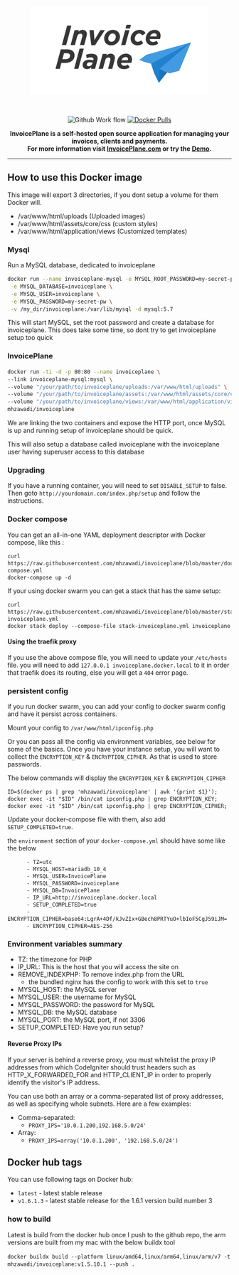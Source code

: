 <p align="center">
  <img src="https://github.com/InvoicePlane/InvoicePlane/raw/master/assets/core/img/logo_400x200.png">
</p>
<p>&nbsp;</p>
<p align="center">
  <img alt="Github Work flow" src="https://img.shields.io/github/workflow/status/mhzawadi/invoiceplane/build%20our%20image%20for%20latest?label=Docker%20Latest">
  <a href="https://hub.docker.com/r/mhzawadi/invoiceplane"><img alt="Docker Pulls" src="https://img.shields.io/docker/pulls/mhzawadi/invoiceplane.svg"></a>
</p>
<p align="center" bgcolor="#429ae1"><b>InvoicePlane is a self-hosted open source application for managing your invoices, clients and payments.<br>
  For more information visit <a href="https://invoiceplane.com">InvoicePlane.com</a> or try the <a href="https://demo.invoiceplane.com">Demo</a>.</b></p>

---

## How to use this Docker image

This image will export 3 directories, if you dont setup a volume for them Docker will.

- /var/www/html/uploads (Uploaded images)
- /var/www/html/assets/core/css (custom styles)
- /var/www/html/application/views (Customized templates)

### Mysql

Run a MySQL database, dedicated to invoiceplane

```bash
docker run --name invoiceplane-mysql -e MYSQL_ROOT_PASSWORD=my-secret-pw \
 -e MYSQL_DATABASE=invoiceplane \
 -e MYSQL_USER=invoiceplane \
 -e MYSQL_PASSWORD=my-secret-pw \
 -v /my_dir/invoiceplane:/var/lib/mysql -d mysql:5.7
```

This will start MySQL, set the root password and create a database for invoiceplane.
This does take some time, so dont try to get invoiceplane setup too quick

### InvoicePlane

```bash
docker run -ti -d -p 80:80 --name invoiceplane \
--link invoiceplane-mysql:mysql \
--volume "/your/path/to/invoiceplane/uploads:/var/www/html/uploads" \
--volume "/your/path/to/invoiceplane/assets:/var/www/html/assets/core/css" \
--volume "/your/path/to/invoiceplane/views:/var/www/html/application/views" \
mhzawadi/invoiceplane
```

We are linking the two containers and expose the HTTP port, once MySQL is up and running setup of invoiceplane should be quick.

This will also setup a database called invoiceplane with the invoiceplane user having superuser access to this database

### Upgrading

If you have a running container, you will need to set `DISABLE_SETUP` to false. Then goto `http://yourdomain.com/index.php/setup` and follow the instructions. 

### Docker compose

You can get an all-in-one YAML deployment descriptor with Docker compose, like this :

```
curl https://raw.githubusercontent.com/mhzawadi/invoiceplane/blob/master/docker-compose.yml
docker-compose up -d
```

If your using docker swarm you can get a stack that has the same setup:

```
curl https://raw.githubusercontent.com/mhzawadi/invoiceplane/blob/master/stack-invoiceplane.yml
docker stack deploy --compose-file stack-invoiceplane.yml invoiceplane
```

#### Using the traefik proxy

If you use the above compose file, you will need to update your `/etc/hosts` file.
you will need to add `127.0.0.1 invoiceplane.docker.local` to it in order that traefik does its routing, else you will get a `404` error page.

### persistent config

if you run docker swarm, you can add your config to docker swarm config and have it persist across containers.

Mount your config to `/var/www/html/ipconfig.php`

Or you can pass all the config via environment variables, see below for some of the basics.
Once you have your instance setup, you will want to collect the `ENCRYPTION_KEY` & `ENCRYPTION_CIPHER`. As that is used to store passwords.

The below commands will display the `ENCRYPTION_KEY` & `ENCRYPTION_CIPHER`

```
ID=$(docker ps | grep 'mhzawadi/invoiceplane' | awk '{print $1}');
docker exec -it "$ID" /bin/cat ipconfig.php | grep ENCRYPTION_KEY;
docker exec -it "$ID" /bin/cat ipconfig.php | grep ENCRYPTION_CIPHER;
```

Update your docker-compose file with them, also add `SETUP_COMPLETED=true`.

the `environment` section of your `docker-compose.yml` should have some like the below

```
      - TZ=utc
      - MYSQL_HOST=mariadb_10_4
      - MYSQL_USER=InvoicePlane
      - MYSQL_PASSWORD=invoiceplane
      - MYSQL_DB=InvoicePlane
      - IP_URL=http://invoiceplane.docker.local
      - SETUP_COMPLETED=true
      - ENCRYPTION_CIPHER=base64:LgrA+4Df/kJvZIx+GBech8PRTYuO+lbIoF5CgJ59iJM=
      - ENCRYPTION_CIPHER=AES-256
```

### Environment variables summary

- TZ: the timezone for PHP
- IP_URL: This is the host that you will access the site on
- REMOVE_INDEXPHP: To remove index.php from the URL
  - the bundled nginx has the config to work with this set to `true`
- MYSQL_HOST: the MySQL server
- MYSQL_USER: the username for MySQL
- MYSQL_PASSWORD: the password for MySQL
- MYSQL_DB: the MySQL database
- MYSQL_PORT: the MySQL port, if not 3306
- SETUP_COMPLETED: Have you run setup?

#### Reverse Proxy IPs

If your server is behind a reverse proxy, you must whitelist the proxy IP addresses from which CodeIgniter should trust headers such as HTTP_X_FORWARDED_FOR and HTTP_CLIENT_IP in order to properly identify the visitor's IP address.

You can use both an array or a comma-separated list of proxy addresses, as well as specifying whole subnets. Here are a few examples:

- Comma-separated:
  - `PROXY_IPS='10.0.1.200,192.168.5.0/24'`
- Array:		
  - `PROXY_IPS=array('10.0.1.200', '192.168.5.0/24')`

## Docker hub tags

You can use following tags on Docker hub:

* `latest` - latest stable release
* `v1.6.1.3` - latest stable release for the 1.6.1 version build number 3

### how to build

Latest is build from the docker hub once I push to the github repo, the arm versions are built from my mac with the below buildx tool

`docker buildx build --platform linux/amd64,linux/arm64,linux/arm/v7 -t mhzawadi/invoiceplane:v1.5.10.1 --push .`
